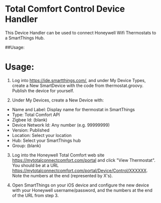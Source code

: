 # Total Comfort Control Device Handler

This Device Handler can be used to connect Honeywell Wifi Thermostats to a SmartThings Hub.

##Usage:
# Usage:

1) Log into https://ide.smartthings.com/, and under My Device Types, create a New SmartDevice with the code from thermostat.groovy. Publish the device for yourself.

2) Under My Devices, create a New Device with:

- Name and Label: Display name for thermostat in SmartThings
- Type: Total Comfort API
- Zigbee Id: (blank)
- Device Network Id: Any number (e.g. 99999999)
- Version: Published
- Location: Select your location
- Hub: Select your SmartThings hub
- Group: (blank)

3) Log into the Honeywell Total Comfort web site https://mytotalconnectcomfort.com/portal and click "View Thermostat". You should be at a URL https://mytotalconnectcomfort.com/portal/Device/Control/XXXXXX. Note the numbers at the end (represented by X's).

4) Open SmartThings on your iOS device and configure the new device with your Honeywell username/password, and the numbers at the end of the URL from step 3.
